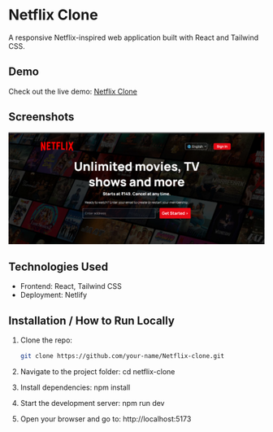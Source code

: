 # Netflix Clone

A responsive Netflix-inspired web application built with React and Tailwind CSS.
## Demo
Check out the live demo: [Netflix Clone](https://reelstream-net.netlify.app/)

## Screenshots
![Home Page](image-1.png)


## Technologies Used
- Frontend: React, Tailwind CSS
- Deployment: Netlify

## Installation / How to Run Locally
1. Clone the repo:
   ```bash
   git clone https://github.com/your-name/Netflix-clone.git

2. Navigate to the project folder:
    cd netflix-clone

3. Install dependencies:
    npm install

4. Start the development server:
    npm run dev

5. Open your browser and go to:
    http://localhost:5173
